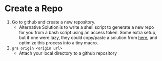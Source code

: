 # Create a Repo

1. Go to github and create a new repository.
    - Alternative Solution is to write a shell script to generate a new repo for you from a bash script using an access token. Some extra setup, but if one were lazy, they could copy/paste a solution from [here](https://github.com/Joe-a-d/CLI/blob/master/git-new/git-new), and optimize this process into a tiny macro.
2. `gra origin <origin url>`
    - Attach your local directory to a github repository